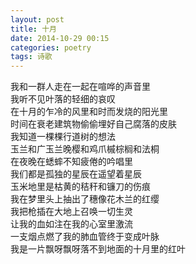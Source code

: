```yaml
---
layout: post
title: 十月
date: 2014-10-29 00:15
categories: poetry
tags: 诗歌
---
```


我和一群人走在一起在喧哗的声音里  
我听不见叶落的轻细的哀叹  
在十月的乍冷的风里和时而发烧的阳光里  
时间在衰老建筑物偷偷埋好自己腐落的皮肤  
我知道一棵棵行道树的想法  
玉兰和广玉兰晚樱和鸡爪槭棕榈和法桐  
在夜晚在蟋蟀不知疲倦的吟唱里  
我们都是孤独的星辰在遥望着星辰  
玉米地里是枯黄的秸秆和镰刀的伤痕  
我在梦里头上抽出了穗像花木兰的红缨  
我把枪插在大地上召唤一切生灵  
让我的血如注在我的心室里激流  
一支烟点燃了我的肺血管终于变成叶脉  
我是一片飘呀飘呀落不到地面的十月里的红叶  

